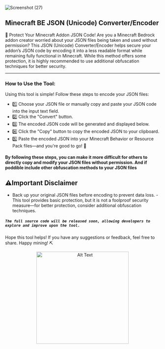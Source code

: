 
![Screenshot (27)](https://github.com/user-attachments/assets/1b41713e-dcc7-4738-ba61-fcb633bc56c8)




## **Minecraft BE JSON (Unicode) Converter/Encoder**

🔹 Protect Your Minecraft Addon JSON Code!
Are you a Minecraft Bedrock addon creator worried about your JSON files being taken and used without permission? This JSON (Unicode) Converter/Encoder helps secure your addon’s JSON code by encoding it into a less readable format while remaining fully functional in Minecraft. While this method offers some protection, it is highly recommended to use additional obfuscation techniques for better security.

---------------------------------------------------------------------------------------------------------------------------------------------------------------------------------------------------------------


### How to Use the Tool:
Using this tool is simple! Follow these steps to encode your JSON files:



- 1️⃣ Choose your JSON file or manually copy and paste your JSON code into the input text field.
- 2️⃣ Click the "Convert" button.
- 3️⃣ The encoded JSON code will be generated and displayed below.
- 4️⃣ Click the "Copy" button to copy the encoded JSON to your clipboard.
- 5️⃣ Paste the encoded JSON into your Minecraft Behavior or Resource Pack files—and you're good to go! 🚀



#### By following these steps, you can make it more difficult for others to directly copy and modify your JSON files without permission. And if poddible include other obfuscation methods to your JSON files 

## ⚠️Important Disclaimer
-  Back up your original JSON files before encoding to prevent data loss.
-This tool provides basic protection, but it is not a foolproof security measure—for better protection, consider additional obfuscation techniques.


##### `The full source code will be released soon, allowing developers to explore and improve upon the tool.`

Hope this tool helps! If you have any suggestions or feedback, feel free to share. Happy mining! ⛏️

<p align="center">
  <a href="https://aaronare.github.io/Unicode-JSON-converter-for-Minecraft-BE/">
    <img src="https://github.com/user-attachments/assets/94613cf3-335d-4465-b768-ff094e5324eb" alt="Alt Text" width="300">
  </a>
</p>







